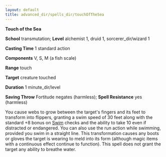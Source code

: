```yaml
---
layout: default
title: advanced_dir/spells_dir/touchOfTheSea
---
```

 **Touch of the Sea**

**School** transmutation; **Level** alchemist 1, druid 1, sorcerer_dir/wizard 1

**Casting Time** 1 standard action

**Components** V, S, M (a fish scale)

**Range** touch

**Target** creature touched

**Duration** 1 minute_dir/level

**Saving Throw** Fortitude negates (harmless); **Spell Resistance** yes (harmless)

You cause webs to grow between the target's fingers and its feet to transform into flippers, granting a swim speed of 30 feet along with the standard +8 bonus on [Swim](../../skills_dir/swim#_swim) checks and the ability to take 10 even if distracted or endangered. You can also use the run action while swimming, provided you swim in a straight line. This transformation causes any boots or gloves the target is wearing to meld into its form (although magic items with a continuous effect continue to function). This spell does not grant the target any ability to breathe water.

